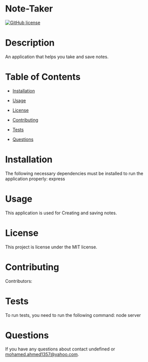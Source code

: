  # Note-Taker
  [![GitHub license](https://img.shields.io/badge/license-MIT-blue.svg)](https://github.com/undefined/Note-Taker)
  
  # Description
  An application that helps you take and save notes.
 
  # Table of Contents 
 
  * [Installation](#installation)
  * [Usage](#usage)
  * [License](#license)
  
  * [Contributing](#contributing)
  * [Tests](#tests)
  
  * [Questions](#questions)
  
  # Installation
  
  The following necessary dependencies must be installed to run the application properly: express
  # Usage
 
  ​This application is used for Creating and saving notes.
  # License
  
  This project is license under the MIT license.
  # Contributing
 
  ​Contributors: 
  # Tests
  
  To run tests, you need to run the following command: node server
 
  # Questions
  If you have any questions about contact undefined or mohamed.ahmed1357@yahoo.com.

